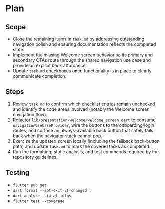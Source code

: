 # Plan

## Scope
- Close the remaining items in `task.md` by addressing outstanding navigation polish and ensuring documentation reflects the completed state.
- Implement the missing Welcome screen behavior so its primary and secondary CTAs route through the shared navigation use case and provide an explicit back affordance.
- Update `task.md` checkboxes once functionality is in place to clearly communicate completion.

## Steps
1. Review `task.md` to confirm which checklist entries remain unchecked and identify the code areas involved (notably the Welcome screen navigation flow).
2. Refactor `lib/presentation/welcome/welcome_screen.dart` to consume `navigationUseCaseProvider`, wire the buttons to the onboarding/login routes, and surface an always-available back button that safely falls back when the navigator stack cannot pop.
3. Exercise the updated screen locally (including the fallback back-button path) and update `task.md` to mark the covered tasks as completed.
4. Run the formatting, static analysis, and test commands required by the repository guidelines.

## Testing
- `flutter pub get`
- `dart format --set-exit-if-changed .`
- `dart analyze --fatal-infos`
- `flutter test --coverage`
